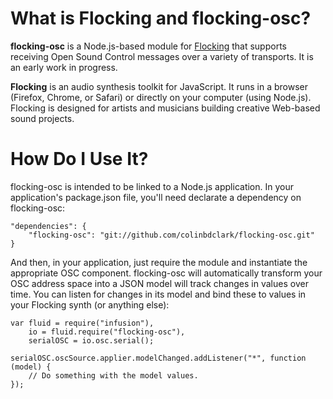 
What is Flocking and flocking-osc?
===================================

**flocking-osc** is a Node.js-based module for [Flocking](http://flockingjs.org) that supports receiving Open Sound Control messages over a variety of transports. It is an early work in progress.

**Flocking** is an audio synthesis toolkit for JavaScript. It runs in a browser (Firefox, Chrome, or Safari) or directly on your computer (using Node.js). Flocking is designed for artists and musicians building creative Web-based sound projects.

How Do I Use It?
================

flocking-osc is intended to be linked to a Node.js application. In your application's package.json file, you'll need declarate a dependency on flocking-osc:

    "dependencies": {
        "flocking-osc": "git://github.com/colinbdclark/flocking-osc.git"
    }

And then, in your application, just require the module and instantiate the appropriate OSC component. flocking-osc will automatically transform your OSC address space into a JSON model will track changes in values over time. You can listen for changes in its model and bind these to values in your Flocking synth (or anything else):

    var fluid = require("infusion"),
        io = fluid.require("flocking-osc"),
        serialOSC = io.osc.serial();

    serialOSC.oscSource.applier.modelChanged.addListener("*", function (model) {
        // Do something with the model values.
    });
